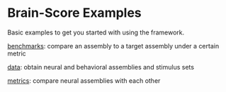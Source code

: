# Brain-Score Examples

Basic examples to get you started with using the framework.

[benchmarks](benchmarks.ipynb): compare an assembly to a target assembly under a certain metric

[data](data.ipynb): obtain neural and behavioral assemblies and stimulus sets

[metrics](metrics.ipynb): compare neural assemblies with each other
